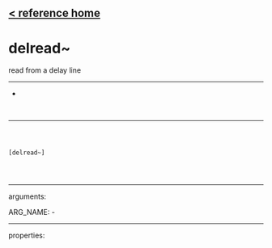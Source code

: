 [< reference home](ceammc_lib.html)
---

# delread~


read from a delay line

---

-
<br>


---


```



[delread~]


            
```

---
arguments:

ARG_NAME: -<br>

---
properties:


